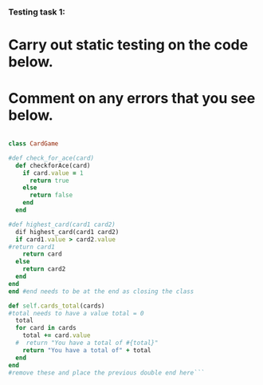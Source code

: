 ### Testing task 1:

# Carry out static testing on the code below.
# Comment on any errors that you see below.
```ruby

class CardGame

#def check_for_ace(card)
  def checkforAce(card)
    if card.value = 1
      return true
    else
      return false
    end
  end

#def highest_card(card1 card2)
  dif highest_card(card1 card2)
  if card1.value > card2.value
#return card1
    return card
  else
    return card2
  end
end
end #end needs to be at the end as closing the class

def self.cards_total(cards)
#total needs to have a value total = 0
  total
  for card in cards
    total += card.value
  #  return "You have a total of #{total}"
    return "You have a total of" + total
  end
end
#remove these and place the previous double end here```
